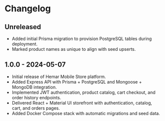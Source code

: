 # Changelog

## Unreleased
- Added initial Prisma migration to provision PostgreSQL tables during deployment.
- Marked product names as unique to align with seed upserts.

## 1.0.0 - 2024-05-07
- Initial release of Hemar Mobile Store platform.
- Added Express API with Prisma + PostgreSQL and Mongoose + MongoDB integration.
- Implemented JWT authentication, product catalog, cart checkout, and order history endpoints.
- Delivered React + Material UI storefront with authentication, catalog, cart, and orders pages.
- Added Docker Compose stack with automatic migrations and seed data.
